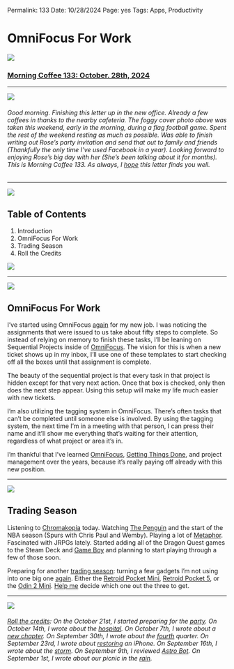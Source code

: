 
Permalink: 133
Date: 10/28/2024
Page: yes
Tags: Apps, Productivity

# OmniFocus For Work

![](https://imgur.com/IgBDhJW.jpg)

### [Morning Coffee 133: October. 28th, 2024](https://buy.stripe.com/fZe4jqd135LRc4U4gj)

---- 

![](https://imgur.com/XxyO8QQ.jpg)

###### Good morning. Finishing this letter up in the new office. Already a few coffees in thanks to the nearby cafeteria. The foggy cover photo above was taken this weekend, early in the morning, during a flag football game. Spent the rest of the weekend resting as much as possible. Was able to finish writing out Rose’s party invitation and send that out to family and friends (Thankfully the only time I’ve used Facebook in a year). Looking forward to enjoying Rose’s big day with her (She’s been talking about it for months). This is Morning Coffee 133. As always, I [hope](mailto:nashp@me.com) this letter finds you well.

---- 

![](https://i.imgur.com/eO2hcg2.jpg)

## Table of Contents

1. Introduction
2. OmniFocus For Work
3. Trading Season
4. Roll the Credits

![](https://i.imgur.com/eO2hcg2.jpg)

---- 

![](https://www.omnigroup.com/assets/img/app/focus-4/of4-hero.png)

## OmniFocus For Work

I’ve started using OmniFocus [again](https://nashp.com/35) for my new job. I was noticing the assignments that were issued to us take about fifty steps to complete. So instead of relying on memory to finish these tasks, I’ll be leaning on Sequential Projects inside of [OmniFocus](https://www.omnigroup.com/omnifocus). The vision for this is when a new ticket shows up in my inbox, I’ll use one of these templates to start checking off all the boxes until that assignment is complete.

The beauty of the sequential project is that every task in that project is hidden except for that very next action. Once that box is checked, only then does the next step appear. Using this setup will make my life much easier with new tickets.

I’m also utilizing the tagging system in OmniFocus. There’s often tasks that can’t be completed until someone else is involved. By using the tagging system, the next time I’m in a meeting with that person, I can press their name and it’ll show me everything that’s waiting for their attention, regardless of what project or area it’s in. 

I’m thankful that I’ve learned [OmniFocus](https://www.omnigroup.com/omnifocus), [Getting Things Done](https://gettingthingsdone.com/), and project management over the years, because it’s really paying off already with this new position.

---- 

![](https://imgur.com/TGF6AgN.jpg)

## Trading Season

Listening to [Chromakopia](https://music.apple.com/us/album/chromakopia/1776500452) today. Watching [The Penguin](https://www.hbo.com/the-penguin) and the start of the NBA season (Spurs with Chris Paul and Wemby). Playing a lot of [Metaphor](https://metaphor.atlus.com/index.html?lang=en). Fascinated with JRPGs lately. Started adding all of the Dragon Quest games to the Steam Deck and [Game Boy](https://nashp.com/110) and planning to start playing through a few of those soon.

Preparing for another [trading season](https://nashp.com/97): turning a few gadgets I’m not using into one big one [again](https://nashp.com/97). Either the [Retroid Pocket Mini](https://www.goretroid.com/collections/frontpage/products/retroid-pocket-mini-handheld), [Retroid Pocket 5](https://www.goretroid.com/collections/frontpage/products/retroid-pocket-5-handheld), or the [Odin 2 Mini](https://www.ayntec.com/products/odin2-mini). [Help me](mailto:nashp@me.com) decide which one out the three to get. 

---- 

![](https://nashp.com/_media/mc.gif)

###### [Roll the credits](https://nashp.com/mc): On the October 21st, I started preparing for the [party](https://nashp.com/132). On October 14th, I wrote about the [hospital](https://nashp.com/131). On October 7th, I wrote about a [new chapter](https://nashp.com/130). On September 30th, I wrote about the [fourth](https://nashp.com/129) quarter. On September 23rd, I wrote about [restoring](https://nashp.com/128) an iPhone. On September 16th, I wrote about the [storm](https://nashp.com/127). On September 9th, I reviewed [Astro Bot](https://nashp.com/126). On September 1st, I wrote about our picnic in the [rain](https://nashp.com/125).
